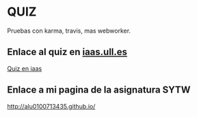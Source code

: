 **QUIZ**
==============


Pruebas con karma, travis, mas webworker.

## Enlace al quiz en [iaas.ull.es](iaas.ull.es) ##

[Quiz en iaas](http://10.6.128.88:8080)

## Enlace a mi pagina de la asignatura SYTW ##

http://alu0100713435.github.io/
